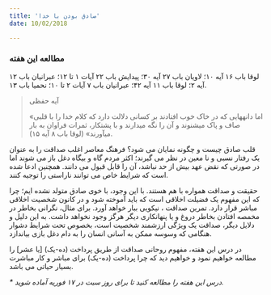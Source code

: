 ```yaml
---
title: 'صادق بودن با خدا'
date: 10/02/2018

---
```


### مطالعه این هفته
لوقا باب ۱۶ آیه ۱۰؛ لاویان باب ۲۷ آیه ۳۰؛ پیدایش باب ۲۲ آیات ۱ تا ۱۲؛ عبرانیان باب ۱۲ آیه ۲؛ لوقا باب ۱۱ آیه ۴۲؛ عبرانیان باب ۷ آیات ۲ تا ۱۰؛ نحمیا باب ۱۳.

> <p>آیه حفظی</p>
> «اما دانههایی که در خاک خوب افتادند بر کسانی دلالت دارد که کلام خدا را با قلبی صاف و پاک میشنوند و آن را نگه میدارند و با پشتکار، ثمرات فراوان به بار میآورند» (لوقا باب ۸ آیه ۱۵).

قلب صادق چیست و چگونه نمایان می شود؟ فرهنگ معاصر اغلب صداقت را به عنوان یک رفتار نسبی و نا معین در نظر می گیرند؛ اکثر مردم گاه و بیگاه دغل باز می شوند اما در صورتی که نقض عهد بیش از حد نباشد، آن را قابل قبول می دانند. همچنین ادعا شده است که شرایط خاص می توانند ناراستی را توجیه کنند.

حقیقت و صداقت همواره با هم هستند. با این وجود، با خوی صادق متولد نشده ایم؛ چرا که این مفهوم یک فضیلت اخلاقی است که باید آموخته شود و در کانون شخصیت اخلاقی مباشر قرار دارد. تمرین صداقت ، نیکویی ببار خواهد آورد. برای مثال، نگرانی بخاطر در مخمصه افتادن بخاطر دروغ و یا پنهانکاری دیگر هرگز وجود نخواهد داشت. به این دلیل و دلایل دیگر، صداقت یک ویژگی ارزشمند شخصیت است، بخصوص تحت شرایط دشوار هنگامی که وسوسه ممکن به آسانی انسان را به دام دغل بازی بیاندازد.

در درس این هفته، مفهوم روحانی صداقت از طریق پرداخت (ده-یک) [یا عشر] را مطالعه خواهیم نمود و خواهیم دید که چرا پرداخت (ده-یک) برای مباشر و کار مباشرت بسیار حیاتی می باشد.

_* درس این هفته را مطالعه کنید تا برای روز سبت در ۱۷ فوریه آماده شوید._